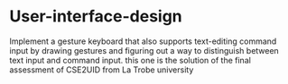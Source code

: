 # User-interface-design
Implement a gesture keyboard that also supports text-editing command input by drawing gestures and figuring out a way to distinguish between text input and command input.
this one is the solution of the final assessment of CSE2UID from La Trobe university
